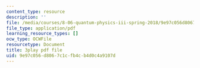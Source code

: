 ```yaml
---
content_type: resource
description: ''
file: /media/courses/8-06-quantum-physics-iii-spring-2018/9e97c056d8067c1cfb4cb4d0c4a9107d_2-Td1mID8oQ.pdf
file_type: application/pdf
learning_resource_types: []
ocw_type: OCWFile
resourcetype: Document
title: 3play pdf file
uid: 9e97c056-d806-7c1c-fb4c-b4d0c4a9107d
---
```

